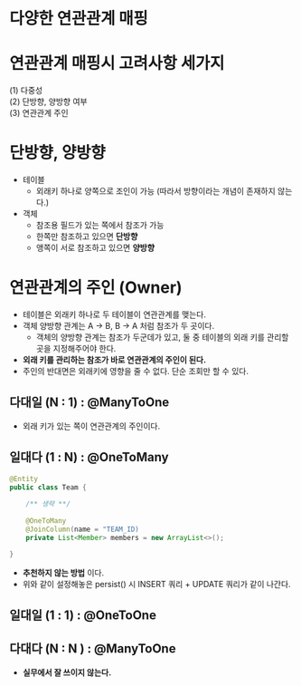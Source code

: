 # 다양한 연관관계 매핑

# 연관관계 매핑시 고려사항 세가지
(1) 다중성 <br>
(2) 단방향, 양방향 여부 <br>
(3) 연관관계 주인 <br>

# 단방향, 양방향
- 테이블
  - 외래키 하나로 양쪽으로 조인이 가능 (따라서 방향이라는 개념이 존재하지 않는다.)
- 객체
  - 참조용 필드가 있는 쪽에서 참조가 가능
  - 한쪽만 참조하고 있으면 __단방향__
  - 앵쪽이 서로 참조하고 있으면 __양방향__

# 연관관계의 주인 (Owner)
- 테이블은 외래키 하나로 두 테이블이 연관관계를 맺는다.
- 객체 양방향 관계는 A -> B, B -> A 처럼 참조가 두 곳이다.
  - 객체의 양방향 관계는 참조가 두군데가 있고, 둘 중 테이블의 외래 키를 관리할 곳을 지정해주어야 한다.
- __외래 키를 관리하는 참조가 바로 연관관계의 주인이 된다.__
- 주인의 반대면은 외래키에 영향을 줄 수 없다. 단순 조회만 할 수 있다.

## 다대일 (N : 1) : @ManyToOne
- 외래 키가 있는 쪽이 연관관계의 주인이다.

## 일대다 (1 : N) : @OneToMany
```java
@Entity
public class Team {
    
    /** 생략 **/
    
    @OneToMany
    @JoinColumn(name = "TEAM_ID)
    private List<Member> members = new ArrayList<>();

}
```
-  __추천하지 않는 방법__ 이다.
  - 위와 같이 설정해놓은 persist() 시 INSERT 쿼리 + UPDATE 쿼리가 같이 나간다.

## 일대일 (1 : 1) : @OneToOne

## 다대다 (N : N ) : @ManyToOne
- __실무에서 잘 쓰이지 않는다.__
